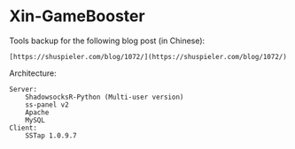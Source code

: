 # Xin-GameBooster

Tools backup for the following blog post (in Chinese):
	
	[https://shuspieler.com/blog/1072/](https://shuspieler.com/blog/1072/) 


Architecture:

	Server:
		ShadowsocksR-Python (Multi-user version)
		ss-panel v2 
		Apache
		MySQL
	Client:
		SSTap 1.0.9.7
